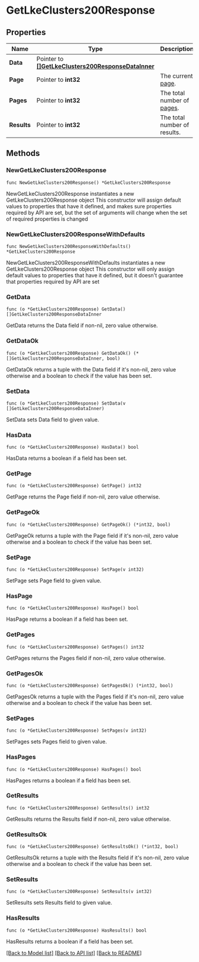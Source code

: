 # GetLkeClusters200Response

## Properties

Name | Type | Description | Notes
------------ | ------------- | ------------- | -------------
**Data** | Pointer to [**[]GetLkeClusters200ResponseDataInner**](GetLkeClusters200ResponseDataInner.md) |  | [optional] 
**Page** | Pointer to **int32** | The current [page](https://techdocs.akamai.com/linode-api/reference/pagination). | [optional] [readonly] 
**Pages** | Pointer to **int32** | The total number of [pages](https://techdocs.akamai.com/linode-api/reference/pagination). | [optional] [readonly] 
**Results** | Pointer to **int32** | The total number of results. | [optional] [readonly] 

## Methods

### NewGetLkeClusters200Response

`func NewGetLkeClusters200Response() *GetLkeClusters200Response`

NewGetLkeClusters200Response instantiates a new GetLkeClusters200Response object
This constructor will assign default values to properties that have it defined,
and makes sure properties required by API are set, but the set of arguments
will change when the set of required properties is changed

### NewGetLkeClusters200ResponseWithDefaults

`func NewGetLkeClusters200ResponseWithDefaults() *GetLkeClusters200Response`

NewGetLkeClusters200ResponseWithDefaults instantiates a new GetLkeClusters200Response object
This constructor will only assign default values to properties that have it defined,
but it doesn't guarantee that properties required by API are set

### GetData

`func (o *GetLkeClusters200Response) GetData() []GetLkeClusters200ResponseDataInner`

GetData returns the Data field if non-nil, zero value otherwise.

### GetDataOk

`func (o *GetLkeClusters200Response) GetDataOk() (*[]GetLkeClusters200ResponseDataInner, bool)`

GetDataOk returns a tuple with the Data field if it's non-nil, zero value otherwise
and a boolean to check if the value has been set.

### SetData

`func (o *GetLkeClusters200Response) SetData(v []GetLkeClusters200ResponseDataInner)`

SetData sets Data field to given value.

### HasData

`func (o *GetLkeClusters200Response) HasData() bool`

HasData returns a boolean if a field has been set.

### GetPage

`func (o *GetLkeClusters200Response) GetPage() int32`

GetPage returns the Page field if non-nil, zero value otherwise.

### GetPageOk

`func (o *GetLkeClusters200Response) GetPageOk() (*int32, bool)`

GetPageOk returns a tuple with the Page field if it's non-nil, zero value otherwise
and a boolean to check if the value has been set.

### SetPage

`func (o *GetLkeClusters200Response) SetPage(v int32)`

SetPage sets Page field to given value.

### HasPage

`func (o *GetLkeClusters200Response) HasPage() bool`

HasPage returns a boolean if a field has been set.

### GetPages

`func (o *GetLkeClusters200Response) GetPages() int32`

GetPages returns the Pages field if non-nil, zero value otherwise.

### GetPagesOk

`func (o *GetLkeClusters200Response) GetPagesOk() (*int32, bool)`

GetPagesOk returns a tuple with the Pages field if it's non-nil, zero value otherwise
and a boolean to check if the value has been set.

### SetPages

`func (o *GetLkeClusters200Response) SetPages(v int32)`

SetPages sets Pages field to given value.

### HasPages

`func (o *GetLkeClusters200Response) HasPages() bool`

HasPages returns a boolean if a field has been set.

### GetResults

`func (o *GetLkeClusters200Response) GetResults() int32`

GetResults returns the Results field if non-nil, zero value otherwise.

### GetResultsOk

`func (o *GetLkeClusters200Response) GetResultsOk() (*int32, bool)`

GetResultsOk returns a tuple with the Results field if it's non-nil, zero value otherwise
and a boolean to check if the value has been set.

### SetResults

`func (o *GetLkeClusters200Response) SetResults(v int32)`

SetResults sets Results field to given value.

### HasResults

`func (o *GetLkeClusters200Response) HasResults() bool`

HasResults returns a boolean if a field has been set.


[[Back to Model list]](../README.md#documentation-for-models) [[Back to API list]](../README.md#documentation-for-api-endpoints) [[Back to README]](../README.md)


